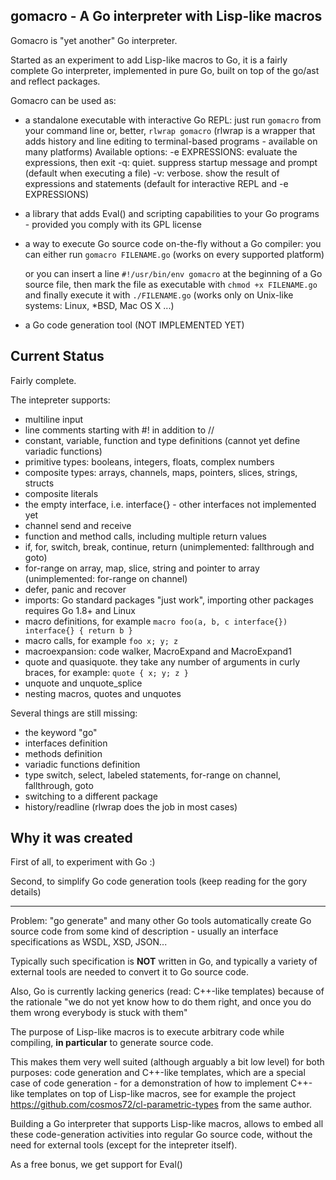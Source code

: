 ## gomacro - A Go interpreter with Lisp-like macros

Gomacro is "yet another" Go interpreter.

Started as an experiment to add Lisp-like macros to Go,
it is a fairly complete Go interpreter, implemented in pure Go,
built on top of the go/ast and reflect packages.

Gomacro can be used as:
* a standalone executable with interactive Go REPL:
  just run ```gomacro``` from your command line or, better, ```rlwrap gomacro```
  (rlwrap is a wrapper that adds history and line editing to terminal-based programs - available on many platforms)
  Available options:
	-e EXPRESSIONS: evaluate the expressions, then exit
    -q: quiet. suppress startup message and prompt (default when executing a file)
	-v: verbose. show the result of expressions and statements (default for interactive REPL and -e EXPRESSIONS)

* a library that adds Eval() and scripting capabilities
  to your Go programs - provided you comply with its GPL license

* a way to execute Go source code on-the-fly without a Go compiler:
  you can either run ```gomacro FILENAME.go``` (works on every supported platform)

  or you can insert a line ```#!/usr/bin/env gomacro```
  at the beginning of a Go source file, then mark the file as executable with
  ```chmod +x FILENAME.go``` and finally execute it with ```./FILENAME.go```
  (works only on Unix-like systems: Linux, *BSD, Mac OS X ...)

* a Go code generation tool (NOT IMPLEMENTED YET)

## Current Status

Fairly complete.

The intepreter supports:
* multiline input
* line comments starting with #! in addition to //
* constant, variable, function and type definitions (cannot yet define variadic functions)
* primitive types: booleans, integers, floats, complex numbers
* composite types: arrays, channels, maps, pointers, slices, strings, structs
* composite literals
* the empty interface, i.e. interface{} - other interfaces not implemented yet
* channel send and receive
* function and method calls, including multiple return values
* if, for, switch, break, continue, return (unimplemented: fallthrough and goto)
* for-range on array, map, slice, string and pointer to array (unimplemented: for-range on channel)
* defer, panic and recover
* imports: Go standard packages "just work", importing other packages requires Go 1.8+ and Linux
* macro definitions, for example `macro foo(a, b, c interface{}) interface{} { return b }`
* macro calls, for example `foo x; y; z`
* macroexpansion: code walker, MacroExpand and MacroExpand1
* quote and quasiquote. they take any number of arguments in curly braces, for example:
  `quote { x; y; z }`
* unquote and unquote_splice
* nesting macros, quotes and unquotes

Several things are still missing:
* the keyword "go"
* interfaces definition
* methods definition
* variadic functions definition
* type switch, select, labeled statements, for-range on channel, fallthrough, goto
* switching to a different package
* history/readline (rlwrap does the job in most cases)

## Why it was created

First of all, to experiment with Go :)

Second, to simplify Go code generation tools (keep reading for the gory details)

---

Problem: "go generate" and many other Go tools automatically create
Go source code from some kind of description - usually an interface
specifications as WSDL, XSD, JSON...

Typically such specification is **NOT** written in Go, and typically
a variety of external tools are needed to convert it to Go source code.

Also, Go is currently lacking generics (read: C++-like templates)
because of the rationale "we do not yet know how to do them right,
and once you do them wrong everybody is stuck with them"

The purpose of Lisp-like macros is to execute arbitrary code
while compiling, **in particular** to generate source code.

This makes them very well suited (although arguably a bit low level)
for both purposes: code generation and C++-like templates, which
are a special case of code generation - for a demonstration of how
to implement C++-like templates on top of Lisp-like macros,
see for example the project https://github.com/cosmos72/cl-parametric-types
from the same author.

Building a Go interpreter that supports Lisp-like macros,
allows to embed all these code-generation activities
into regular Go source code, without the need for external tools
(except for the intepreter itself).

As a free bonus, we get support for Eval()
